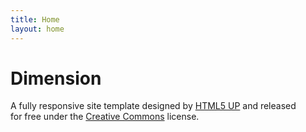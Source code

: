 ```yaml
---
title: Home
layout: home
---
```


# Dimension

A fully responsive site template designed by [HTML5 UP](https://html5up.net) and released  
for free under the [Creative Commons](https://html5up.net/license) license.